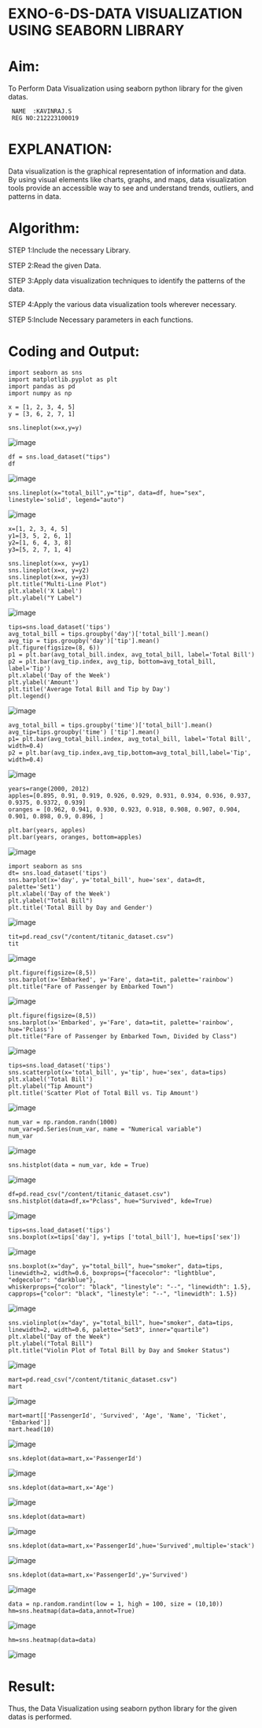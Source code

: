 # EXNO-6-DS-DATA VISUALIZATION USING SEABORN LIBRARY

# Aim:
  To Perform Data Visualization using seaborn python library for the given datas.
```
 NAME  :KAVINRAJ.S
 REG NO:212223100019
```

# EXPLANATION:
Data visualization is the graphical representation of information and data. By using visual elements like charts, graphs, and maps, data visualization tools provide an accessible way to see and understand trends, outliers, and patterns in data.

# Algorithm:
STEP 1:Include the necessary Library.

STEP 2:Read the given Data.

STEP 3:Apply data visualization techniques to identify the patterns of the data.

STEP 4:Apply the various data visualization tools wherever necessary.

STEP 5:Include Necessary parameters in each functions.

# Coding and Output:


```
import seaborn as sns
import matplotlib.pyplot as plt
import pandas as pd
import numpy as np
```
```
x = [1, 2, 3, 4, 5]
y = [3, 6, 2, 7, 1]
```
```
sns.lineplot(x=x,y=y)
```
![image](https://github.com/user-attachments/assets/60ce6550-1be0-4656-b1d6-268b0fdc2259)
```
df = sns.load_dataset("tips")
df
```
![image](https://github.com/user-attachments/assets/acce0de5-33e5-4292-848f-35187f1b20f8)
```
sns.lineplot(x="total_bill",y="tip", data=df, hue="sex", linestyle='solid', legend="auto")
```
![image](https://github.com/user-attachments/assets/0f134e0e-400e-4793-be18-615d6c8f21ab)
```
x=[1, 2, 3, 4, 5]
y1=[3, 5, 2, 6, 1]
y2=[1, 6, 4, 3, 8]
y3=[5, 2, 7, 1, 4]
```
```
sns.lineplot(x=x, y=y1)
sns.lineplot(x=x, y=y2)
sns.lineplot(x=x, y=y3)
plt.title("Multi-Line Plot")
plt.xlabel('X Label')
plt.ylabel("Y Label")
```
![image](https://github.com/user-attachments/assets/4ce39332-89b4-4fd2-a46a-0d2215addf14)
```
tips=sns.load_dataset('tips')
avg_total_bill = tips.groupby('day')['total_bill'].mean()
avg_tip = tips.groupby('day')['tip'].mean()
plt.figure(figsize=(8, 6))
p1 = plt.bar(avg_total_bill.index, avg_total_bill, label='Total Bill')
p2 = plt.bar(avg_tip.index, avg_tip, bottom=avg_total_bill, label='Tip')
plt.xlabel('Day of the Week')
plt.ylabel('Amount')
plt.title('Average Total Bill and Tip by Day')
plt.legend()
```
![image](https://github.com/user-attachments/assets/d5766f53-0587-4314-accd-d6881a6700e1)

```
avg_total_bill = tips.groupby('time')['total_bill'].mean()
avg_tip=tips.groupby('time') ['tip'].mean()
p1= plt.bar(avg_total_bill.index, avg_total_bill, label='Total Bill', width=0.4)
p2 = plt.bar(avg_tip.index,avg_tip,bottom=avg_total_bill,label='Tip', width=0.4)
```
![image](https://github.com/user-attachments/assets/d8f5b8fa-1448-4cd9-8d9d-7584f3730d5c)
```
years=range(2000, 2012)
apples=[0.895, 0.91, 0.919, 0.926, 0.929, 0.931, 0.934, 0.936, 0.937, 0.9375, 0.9372, 0.939]
oranges = [0.962, 0.941, 0.930, 0.923, 0.918, 0.908, 0.907, 0.904, 0.901, 0.898, 0.9, 0.896, ]
```
```
plt.bar(years, apples)
plt.bar(years, oranges, bottom=apples)
```
![image](https://github.com/user-attachments/assets/2326027f-7a5b-4ca7-b052-526d3bd9f855)
```
import seaborn as sns
dt= sns.load_dataset('tips')
sns.barplot(x='day', y='total_bill', hue='sex', data=dt, palette='Set1')
plt.xlabel('Day of the Week')
plt.ylabel("Total Bill")
plt.title('Total Bill by Day and Gender')
```
![image](https://github.com/user-attachments/assets/7cd597f3-03af-4397-9b96-a5ffacf46c47)
```
tit=pd.read_csv("/content/titanic_dataset.csv")
tit
```
![image](https://github.com/user-attachments/assets/0fbc0797-7d58-4017-965e-c4bcd369cc55)
```
plt.figure(figsize=(8,5))
sns.barplot(x='Embarked', y='Fare', data=tit, palette='rainbow')
plt.title("Fare of Passenger by Embarked Town")
```
![image](https://github.com/user-attachments/assets/11e7403b-6b02-4c2a-be0b-60d0075fd829)
```
plt.figure(figsize=(8,5))
sns.barplot(x='Embarked', y='Fare', data=tit, palette='rainbow', hue='Pclass')
plt.title("Fare of Passenger by Embarked Town, Divided by Class")
```
![image](https://github.com/user-attachments/assets/2540b61b-20c6-498d-a8b5-6f8c85653dc0)
```
tips=sns.load_dataset('tips')
sns.scatterplot(x='total_bill', y='tip', hue='sex', data=tips)
plt.xlabel('Total Bill')
plt.ylabel("Tip Amount")
plt.title('Scatter Plot of Total Bill vs. Tip Amount')
```
![image](https://github.com/user-attachments/assets/c1f2ac5c-0da1-4139-9e39-d0c0a7af6504)
```
num_var = np.random.randn(1000)
num_var=pd.Series(num_var, name = "Numerical variable")
num_var
```
![image](https://github.com/user-attachments/assets/cf3bd2dc-5e47-4c49-86bf-1b73fcaa2d50)
```
sns.histplot(data = num_var, kde = True)
```
![image](https://github.com/user-attachments/assets/4e75f84d-a9bd-4b2b-ad01-8d4948161eb8)
```
df=pd.read_csv("/content/titanic_dataset.csv")
sns.histplot(data=df,x="Pclass", hue="Survived", kde=True)
```
![image](https://github.com/user-attachments/assets/0ce827f1-2ac0-4435-94bd-3f98d4e33200)
```
tips=sns.load_dataset('tips')
sns.boxplot(x=tips['day'], y=tips ['total_bill'], hue=tips['sex'])
```
![image](https://github.com/user-attachments/assets/33dd6619-a4bb-493e-9651-9aca6a22b0f9)
```
sns.boxplot(x="day", y="total_bill", hue="smoker", data=tips, linewidth=2, width=0.6, boxprops={"facecolor": "lightblue", "edgecolor": "darkblue"},
whiskerprops={"color": "black", "linestyle": "--", "linewidth": 1.5}, capprops={"color": "black", "linestyle": "--", "linewidth": 1.5})
```
![image](https://github.com/user-attachments/assets/b3731e8c-0b2f-4c81-b1cd-7aac2eeba07e)
```
sns.violinplot(x="day", y="total_bill", hue="smoker", data=tips, linewidth=2, width=0.6, palette="Set3", inner="quartile")
plt.xlabel("Day of the Week")
plt.ylabel("Total Bill")
plt.title("Violin Plot of Total Bill by Day and Smoker Status")
```
![image](https://github.com/user-attachments/assets/61f319b7-01c7-40a3-a20f-590e3605f972)
```
mart=pd.read_csv("/content/titanic_dataset.csv")
mart
```
![image](https://github.com/user-attachments/assets/0a15bda3-e270-404b-93a4-7cb938d1b14c)
```
mart=mart[['PassengerId', 'Survived', 'Age', 'Name', 'Ticket', 'Embarked']]
mart.head(10)
```
![image](https://github.com/user-attachments/assets/6d848db8-f8a4-43ba-8cdc-83cfb0d238c9)
```
sns.kdeplot(data=mart,x='PassengerId')
```
![image](https://github.com/user-attachments/assets/e513b316-0340-4370-b443-840ad8b6a7d6)
```
sns.kdeplot(data=mart,x='Age')
```
![image](https://github.com/user-attachments/assets/a4efba29-41c7-4a45-afc5-19aa496348ba)
```
sns.kdeplot(data=mart)
```
![image](https://github.com/user-attachments/assets/8a49b754-9ec6-4120-bb96-474c175101be)
```
sns.kdeplot(data=mart,x='PassengerId',hue='Survived',multiple='stack')
```
![image](https://github.com/user-attachments/assets/aabb30c5-9241-44d1-aaa3-6e73c9493b78)
```
sns.kdeplot(data=mart,x='PassengerId',y='Survived')
```
![image](https://github.com/user-attachments/assets/5ac2d4b5-6c0a-4694-9e02-1162089f98fe)
```
data = np.random.randint(low = 1, high = 100, size = (10,10))
hm=sns.heatmap(data=data,annot=True)
```
![image](https://github.com/user-attachments/assets/375f68f3-a2a6-4e7f-a34a-14ef6e46a830)
```
hm=sns.heatmap(data=data)
```
![image](https://github.com/user-attachments/assets/e2e38601-0533-4bf0-936e-59041c7a24a4)


# Result:
 Thus, the Data Visualization using seaborn python library for the given datas is performed.
